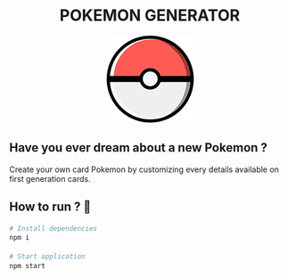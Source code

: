 <h1 align="center">POKEMON GENERATOR</h1>  

<p align='center'>
  <img src="src/assets/img/pokeball.png" />
</p>

## Have you ever dream about a new Pokemon ?  
Create your own card Pokemon by customizing every details available on first generation cards.

## How to run ? 🚀

``` bash
# Install dependencies
npm i

# Start application
npm start
```
